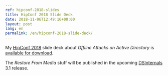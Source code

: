 ```yaml
---
ref: hipconf-2018-slides
title: HipConf 2018 Slide Deck
date: 2018-11-06T12:49:16+00:00
layout: post
lang: en
permalink: /en/hipconf-2018-slide-deck/
---
```


My [HipConf 2018](https://www.hipconf.com) slide deck about *Offline Attacks on Active Directory* is [available for download](/wp-content/uploads/HIP_AD_Offline_Attacks.pdf).

The *Restore From Media* stuff will be published in the upcoming [DSInternals](https://github.com/MichaelGrafnetter/DSInternals/releases) 3.1 release.